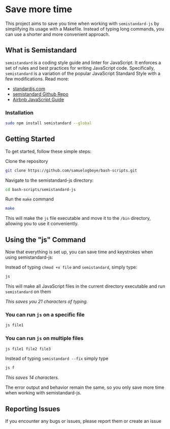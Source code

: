 # Save more time

This project aims to save you time when working with `semistandard-js` by simplifying its usage with a Makefile. Instead of typing long commands, you can use a shorter and more convenient approach.

## What is Semistandard
`semistandard` is a coding style guide and linter for JavaScript. It enforces a set of rules and best practices for writing JavaScript code. Specifically, `semistandard` is a variation of the popular JavaScript Standard Style with a few modifications.
Read more:
  - [standardjs.com](https://standardjs.com/rules.html)
  - [semistandard Github Repo](https://github.com/standard/semistandard)
  - [Airbnb JavaScript Guide](https://github.com/airbnb/javascript)
### Installation
```bash
sudo npm install semistandard --global
```

## Getting Started

To get started, follow these simple steps:

Clone the repository

```bash
git clone https://github.com/samuelogboye/bash-scripts.git
```

Navigate to the semistandard-js directory:

```bash
cd bash-scripts/semistandard-js
```

Run the `make` command
```bash
make
```

This will make the `js` file executable and move it to the `/bin` directory, allowing you to use it conveniently.


## Using the "js" Command

Now that everything is set up, you can save time and keystrokes when using semistandard-js:

Instead of typing `chmod +x file` and `semistandard`, simply type:

```bash
js
```
This will make all JavaScript files in the current directory executable and run `semistandard` on them

*This saves you 21 characters of typing.*

### You can run `js` on a specific file

```bash
js file1
```

### You can run `js` on multiple files

```bash
js file1 file2 file3
```

Instead of typing `semistandard --fix` simply type

```bash
js f
```

*This saves 14 characters.*


The error output and behavior remain the same, so you only save more time when working with semistandard-js.


## Reporting Issues

If you encounter any bugs or issues, please report them or create an issue
